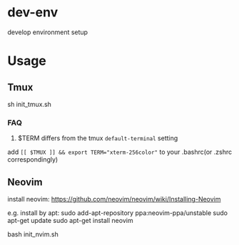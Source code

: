# dev-env

develop environment setup

# Usage

## Tmux

sh init_tmux.sh

### FAQ

1. $TERM differs from the tmux `default-terminal` setting

add `[[ $TMUX ]] && export TERM="xterm-256color"` to your .bashrc(or .zshrc correspondingly)

## Neovim

install neovim:
https://github.com/neovim/neovim/wiki/Installing-Neovim

e.g. install by apt:
sudo add-apt-repository ppa:neovim-ppa/unstable
sudo apt-get update
sudo apt-get install neovim

bash init_nvim.sh
